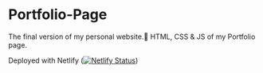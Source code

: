 # Portfolio-Page
The final version of my personal website.🚀
HTML, CSS & JS of my Portfolio page.

Deployed with Netlify ([![Netlify Status](https://api.netlify.com/api/v1/badges/403efc6b-c71a-4405-9025-e523bae6b937/deploy-status)](https://app.netlify.com/sites/codingharry/deploys))
